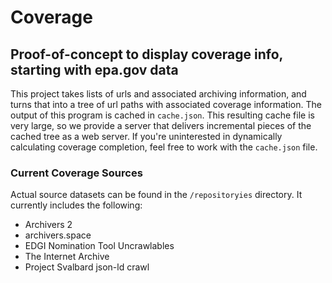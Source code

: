# Coverage
## Proof-of-concept to display coverage info, starting with epa.gov data

This project takes lists of urls and associated archiving information, and turns that into a tree of url paths with associated coverage information. The output of this program is cached in `cache.json`. This resulting cache file is very large, so we provide a server that delivers incremental pieces of the cached tree as a web server. If you're uninterested in dynamically calculating coverage completion, feel free to work with the `cache.json` file.

### Current Coverage Sources
Actual source datasets can be found in the `/repositoryies` directory. It currently includes the following:

* Archivers 2
* archivers.space
* EDGI Nomination Tool Uncrawlables
* The Internet Archive
* Project Svalbard json-ld crawl